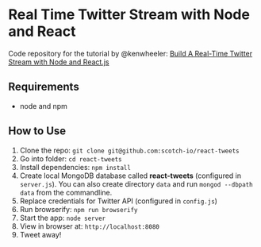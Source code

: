 # Real Time Twitter Stream with Node and React

Code repository for the tutorial by @kenwheeler: [Build A Real-Time Twitter Stream with Node and React.js](http://scotch.io/tutorials/javascript/build-a-real-time-twitter-stream-with-node-and-react-js)

## Requirements

- node and npm

## How to Use

1. Clone the repo: `git clone git@github.com:scotch-io/react-tweets`
2. Go into folder: `cd react-tweets`
3. Install dependencies: `npm install`
4. Create local MongoDB database called **react-tweets** (configured in `server.js`). You can also create directory `data` and run `mongod --dbpath data` from the commandline.
5. Replace credentials for Twitter API (configured in `config.js`)
6. Run browserify: `npm run browserify`
7. Start the app: `node server`
8. View in browser at: `http://localhost:8080`
9. Tweet away!
